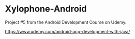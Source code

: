 # Xylophone-Android
Project #5 from the Android Development Course on Udemy.

https://www.udemy.com/android-app-development-with-java/
